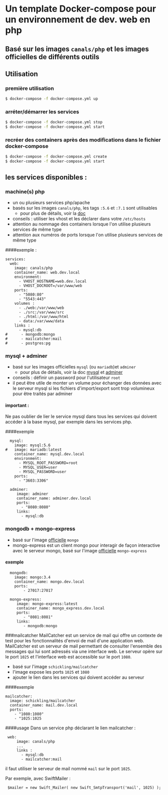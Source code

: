 # Un template Docker-compose pour un environnement de dev. web en php

## Basé sur les images `canals/php`  et les images officielles de différents outils

## Utilisation

### première utilisation
```bash
$ docker-compose -f docker-compose.yml up

```

### arréter/démarrer les services
```bash
$ docker-compose -f docker-compose.yml stop
$ docker-compose -f docker-compose.yml start
```

### recréer des containers après des modifications dans le fichier docker-compose
```bash
$ docker-compose -f docker-compose.yml create
$ docker-compose -f docker-compose.yml start
```

## les services disponibles :

### machine(s) php

* un ou plusieurs services php/apache
* basés sur les images `canals/php`, les tags `:5.6` et `:7.1` sont utilisables
   * pour plus de détails, voir la [doc](https://hub.docker.com/r/canals/php/)
* conseils : utiliser les vhost et les déclarer dans votre `/etc/hosts`
* attention au nommage des containers lorsque l'on utilise plusieurs services de même type
* attention aux numéros de ports lorsque l'on utilise plusieurs services de même type

####exemple :
```
services:
  web:
    image: canals/php
    container_name: web.dev.local
    environment:
      - VHOST_HOSTNAME=web.dev.local
      - VHOST_DOCROOT=/var/www/web
    ports:
      - "5080:80"
      - "5543:443"
    volumes :
      - ./web:/var/www/web
      - ./src:/var/www/src
      - ./html:/var/www/html
      - data:/var/www/data
    links :
      - mysql:db
#      - mongodb:mongo
#      - mailcatcher:mail
#      - postgres:pg
```

### mysql + adminer

* basé sur les images officielles `mysql` (ou `mariadb`)et `adminer`
    * pour plus de détails, voir la doc [mysql](https://hub.docker.com/_/mysql/) et
     [adminer](https://hub.docker.com/_/adminer/)
* conseils : définir un password pour l'utilisateur `root`
* il peut être utile de monter un volume pour échanger des données avec le serveur mysql
  si les fichiers d'import/export sont trop volumineux pour être traités par adminer

#### important :
Ne pas oublier de lier le service mysql dans tous les services qui doivent accéder à la base
mysql, par exemple dans les services php.

####exemple

```
  mysql:
    image: mysql:5.6
#   image: mariadb:latest
    container_name: mysql.dev.local
    environment:
      - MYSQL_ROOT_PASSWORD=root
      - MYSQL_USER=user
      - MYSQL_PASSWORD=user
    ports:
      - "3603:3306"

  adminer:
     image: adminer
     container_name: adminer.dev.local
     ports:
       - "8080:8080"
     links:
       - mysql:db
```

### mongodb + mongo-express

* basé sur l'image [officielle](https://hub.docker.com/_/mongo/) `mongo`
* mongo-express est un client mongo pour interagir de façon interactive avec le serveur mongo,
 basé sur l'image [officielle](https://hub.docker.com/_/mongo-express/) `mongo-express`

#### exemple

```
  mongodb:
    image: mongo:3.4
    container_name: mongo.dev.local
    ports:
        - 27017:27017

  mongo-express:
     image: mongo-express:latest
     container_name: mongo_express.dev.local
     ports:
        - "8081:8081"
     links:
        - mongodb:mongo
```

###mailcatcher
 MailCatcher est un service de mail qui offre un contexte de test pour les
 fonctionnalités d'envoi de mail d'une application web. MailCatcher est un serveur de mail
 permettant de consulter l'ensemble des messages qui lui sont adressés via une interface web.
 Le serveur opère sur le port `1025` et l'interface web est accessible sur le port `1080`.

 * basé sur l'image `schickling/mailcatcher`
 * l'image expose les ports `1025` et `1080`
 * ajouter le lien dans les services qui doivent accéder au serveur

####exemple
```
mailcatcher:
  image: schickling/mailcatcher
  container_name: mail.dev.local
  ports:
    - "1080:1080"
    - "1025:1025
```

####usage
 Dans un service php déclarant le lien mailcatcher :
```
 web:
     image: canals/php
     ...
     links :
       - mysql:db
       - mailcatcher:mail
```

 il faut utiliser le serveur de mail nommé `mail` sur le port `1025`.

 Par exemple, avec SwiftMailer :
```
 $mailer = new Swift_Mailer( new Swift_SmtpTransport('mail', 1025) );
```

